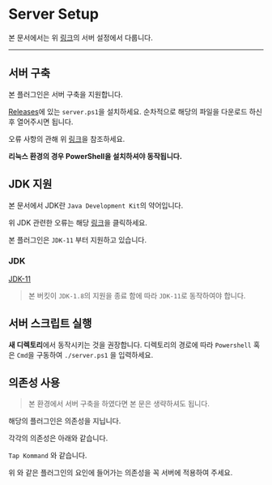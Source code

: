 # Server Setup

본 문서에서는 위 [링크](https://github.com/monun/inv-captive)의 서버 설정에서 다룹니다.

---

## 서버 구축

본 플러그인은 서버 구축을 지원합니다.

[Releases](https://github.com/monun/inv-captive/releases)에 있는 `server.ps1`을 설치하세요.
순차적으로 해당의 파일을 다운로드 하신 후 열어주시면 됩니다.

오류 사항의 관해 위 [링크](https://github.com/qogusdn1017/monun-documentation-contribution/blob/main/inv-captive/Server-Error-FaQ.md)을 참조하세요.

**리눅스 환경의 경우 PowerShell을 설치하셔야 동작됩니다.**

## JDK 지원

본 문서에서 JDK란 `Java Development Kit`의 약어입니다.

위 JDK 관련한 오류는 해당 [링크](https://github.com/qogusdn1017/monun-documentation-contribution/blob/main/inv-captive/Server-Error-FaQ.md)을 클릭하세요.

본 플러그인은 `JDK-11` 부터 지원하고 있습니다.

### JDK
[JDK-11](https://www.oracle.com/kr/java/technologies/javase-jdk11-downloads.html)

> 본 버킷이 `JDK-1.8`의 지원을 종료 함에 따라 `JDK-11`로 동작하여야 합니다.

## 서버 스크립트 실행

**새 디렉토리**에서 동작시키는 것을 권장합니다.
디렉토리의 경로에 따라 ``Powershell`` 혹은 ``Cmd``을 구동하여 `./server.ps1` 을 입력하세요.

## 의존성 사용

> 본 환경에서 서버 구축을 하였다면 본 문은 생략하셔도 됩니다.

해당의 플러그인은 의존성을 지닙니다.

각각의 의존성은 아래와 같습니다.

``
Tap
Kommand
`` 와 같습니다.

위 와 같은 플러그인의 요인에 들어가는 의존성을 꼭 서버에 적용하여 주세요.
